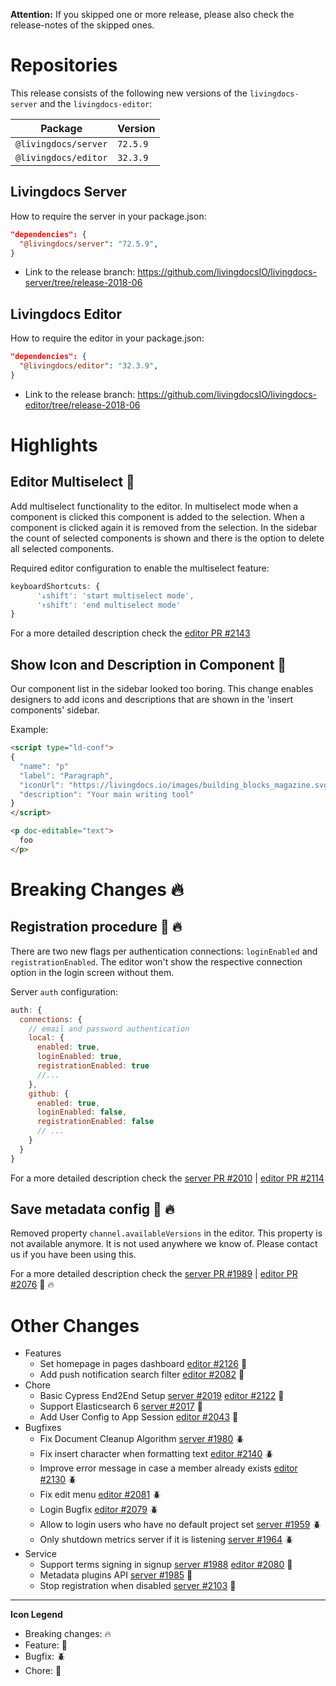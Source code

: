 **Attention:** If you skipped one or more release, please also check the release-notes of the skipped ones.

# Repositories

This release consists of the following new versions of the `livingdocs-server` and the `livingdocs-editor`:

Package | Version
--- | ---
`@livingdocs/server` | `72.5.9`
`@livingdocs/editor` | `32.3.9`


## Livingdocs Server

How to require the server in your package.json:

```json
"dependencies": {
  "@livingdocs/server": "72.5.9",
}
```

- Link to the release branch:
  https://github.com/livingdocsIO/livingdocs-server/tree/release-2018-06


## Livingdocs Editor

How to require the editor in your package.json:

```json
"dependencies": {
  "@livingdocs/editor": "32.3.9",
}
```

- Link to the release branch:
  https://github.com/livingdocsIO/livingdocs-editor/tree/release-2018-06




# Highlights

## Editor Multiselect :gift:

Add multiselect functionality to the editor. In multiselect mode when a component is clicked this component is added to the selection. When a component is clicked again it is removed from the selection. In the sidebar the count of selected components is shown and there is the option to delete all selected components.

Required editor configuration to enable the multiselect feature:

```js
keyboardShortcuts: {
      '↓shift': 'start multiselect mode',
      '↑shift': 'end multiselect mode'
}
```

For a more detailed description check the [editor PR #2143](https://github.com/livingdocsIO/livingdocs-editor/pull/2143)

## Show Icon and Description in Component :gift:

Our component list in the sidebar looked too boring. This change enables designers to add icons and descriptions that are shown in the 'insert components' sidebar.

Example:
```html
<script type="ld-conf">
{
  "name": "p"
  "label": "Paragraph",
  "iconUrl": "https://livingdocs.io/images/building_blocks_magazine.svg",
  "description": "Your main writing tool"
}
</script>

<p doc-editable="text">
  foo
</p>
```


# Breaking Changes :fire:

##  Registration procedure :gift: :fire:

There are two new flags per authentication connections: `loginEnabled` and `registrationEnabled`. The editor won't show the respective connection option
in the login screen without them.

Server `auth` configuration:
```js
auth: {
  connections: {
    // email and password authentication
    local: {
      enabled: true,
      loginEnabled: true,
      registrationEnabled: true
      //...
    },
    github: {
      enabled: true,
      loginEnabled: false,
      registrationEnabled: false
      // ...
    }
  }
}
```

 For a more detailed description check the [server PR #2010](https://github.com/livingdocsIO/livingdocs-server/pull/2010) | [editor PR #2114](https://github.com/livingdocsIO/livingdocs-editor/pull/2114)

##  Save metadata config :gift: :fire:

Removed property `channel.availableVersions` in the editor.
This property is not available anymore. It is not used anywhere we know of. Please contact us if you have been using this.

For a more detailed description check the [server PR #1989](https://github.com/livingdocsIO/livingdocs-server/pull/1989) | [editor PR #2076](https://github.com/livingdocsIO/livingdocs-editor/pull/2076) :gift: :fire:



# Other Changes
* Features
  * Set homepage in pages dashboard [editor #2126](https://github.com/livingdocsIO/livingdocs-editor/pull/2126) :gift:
  * Add push notification search filter [editor #2082](https://github.com/livingdocsIO/livingdocs-editor/pull/2082) :gift:
* Chore
  * Basic Cypress End2End Setup [server #2019](https://github.com/livingdocsIO/livingdocs-server/pull/2019) [editor #2122](https://github.com/livingdocsIO/livingdocs-editor/pull/2122) :wrench:
  * Support Elasticsearch 6 [server #2017](https://github.com/livingdocsIO/livingdocs-server/pull/2017) :wrench:
  * Add User Config to App Session [editor #2043](https://github.com/livingdocsIO/livingdocs-editor/pull/2043) :wrench:
* Bugfixes
  * Fix Document Cleanup Algorithm [server #1980](https://github.com/livingdocsIO/livingdocs-server/pull/1980) :beetle:
  * Fix insert character when formatting text [editor #2140](https://github.com/livingdocsIO/livingdocs-editor/pull/2140) :beetle:
  * Improve error message in case a member already exists [editor #2130](https://github.com/livingdocsIO/livingdocs-editor/pull/2130) :beetle:
  * Fix edit menu [editor #2081](https://github.com/livingdocsIO/livingdocs-editor/pull/2081) :beetle:
  * Login Bugfix [editor #2079](https://github.com/livingdocsIO/livingdocs-editor/pull/2079) :beetle:
  * Allow to login users who have no default project set [server #1959](https://github.com/livingdocsIO/livingdocs-server/pull/1959) :beetle:
  * Only shutdown metrics server if it is listening [server #1964](https://github.com/livingdocsIO/livingdocs-server/pull/1964) :beetle:
* Service
  * Support terms signing in signup [server #1988](https://github.com/livingdocsIO/livingdocs-server/pull/1988) [editor #2080](https://github.com/livingdocsIO/livingdocs-editor/pull/2080) :gift:
  * Metadata plugins API [server #1985](https://github.com/livingdocsIO/livingdocs-server/pull/1985) :gift:
  * Stop registration when disabled [server #2103](https://github.com/livingdocsIO/livingdocs-server/pull/2103) :gift:

---

**Icon Legend**

* Breaking changes: :fire:
* Feature: :gift:
* Bugfix: :beetle:
* Chore: :wrench:
